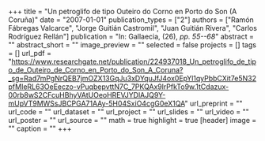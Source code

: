 +++
title = "Un petroglifo de tipo Outeiro do Corno en Porto do Son (A Coruña)"
date = "2007-01-01"
publication_types = ["2"]
authors = ["Ramón Fábregas Valcarce", "Jorge Guitián Castromil", "Juan Guitián Rivera", "Carlos Rodríguez Rellán"]
publication = "In: Gallaecia, (26), _pp. 55--68_"
abstract = ""
abstract_short = ""
image_preview = ""
selected = false
projects = []
tags = []
url_pdf = "https://www.researchgate.net/publication/224937018_Un_petroglifo_de_tipo_de_Outeiro_de_Corno_en_Porto_do_Son_A_Coruna?_sg=Rad7mPgNrQEB7jmOZX13GqJu3xDYquJfJ4ox0EpYl1qyPbbCXit7e5N32pfMIeRL63OeEeczo-vPuqbepvttN7C_7PKQAx9lrPfkTo9w.1tCdazux-00rb8wS2CFcuHBhyVAtUOeoHREVJYDlAJQ9Y-mUpVT9MWSsJBCPGA71AAy-5H04SxiO4cgG0eX1QA"
url_preprint = ""
url_code = ""
url_dataset = ""
url_project = ""
url_slides = ""
url_video = ""
url_poster = ""
url_source = ""
math = true
highlight = true
[header]
image = ""
caption = ""
+++
